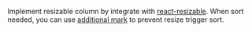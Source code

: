 Implement resizable column by integrate with [react-resizable](https://github.com/STRML/react-resizable). When sort needed, you can use [additional mark](https://codesandbox.io/s/zrj8xvyzxx) to prevent resize trigger sort.